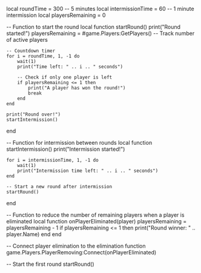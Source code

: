 local roundTime = 300 -- 5 minutes
local intermissionTime = 60 -- 1 minute intermission
local playersRemaining = 0

-- Function to start the round
local function startRound()
    print("Round started!")
    playersRemaining = #game.Players:GetPlayers() -- Track number of active players
    
    -- Countdown timer
    for i = roundTime, 1, -1 do
        wait(1)
        print("Time left: " .. i .. " seconds")
        
        -- Check if only one player is left
        if playersRemaining <= 1 then
            print("A player has won the round!")
            break
        end
    end
    
    print("Round over!")
    startIntermission()
end

-- Function for intermission between rounds
local function startIntermission()
    print("Intermission started!")
    
    for i = intermissionTime, 1, -1 do
        wait(1)
        print("Intermission time left: " .. i .. " seconds")
    end
    
    -- Start a new round after intermission
    startRound()
end

-- Function to reduce the number of remaining players when a player is eliminated
local function onPlayerEliminated(player)
    playersRemaining = playersRemaining - 1
    if playersRemaining <= 1 then
        print("Round winner: " .. player.Name)
    end
end

-- Connect player elimination to the elimination function
game.Players.PlayerRemoving:Connect(onPlayerEliminated)

-- Start the first round
startRound()
